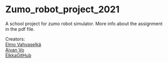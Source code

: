 # Zumo_robot_project_2021
A school project for zumo robot simulator. More info about the assignment in the pdf file.

Creators: <br>
[Elmo Vahvaselkä](https://github.com/ElmoVah)<br>
[Aivan Vo](https://github.com/aikkuvo333)<br>
[ElkkaGitHub](https://github.com/ElkkaGitHub) <br>
